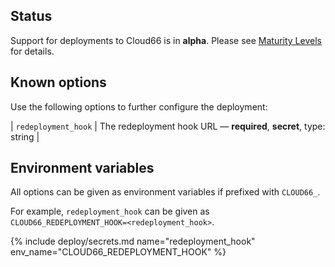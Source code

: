 ## Status

Support for deployments to Cloud66 is in **alpha**. Please see [Maturity Levels](/user/deployment-v2#maturity-levels) for details.
## Known options

Use the following options to further configure the deployment:

| `redeployment_hook` | The redeployment hook URL &mdash; **required**, **secret**, type: string |

## Environment variables

All options can be given as environment variables if prefixed with `CLOUD66_`.

For example, `redeployment_hook` can be given as `CLOUD66_REDEPLOYMENT_HOOK=<redeployment_hook>`.

{% include deploy/secrets.md name="redeployment_hook" env_name="CLOUD66_REDEPLOYMENT_HOOK" %}